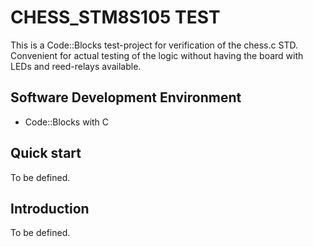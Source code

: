 ﻿CHESS_STM8S105 TEST
==========

This is a Code::Blocks test-project for verification of the chess.c STD. Convenient for actual testing of
the logic without having the board with LEDs and reed-relays available.

Software Development Environment
-----------
- Code::Blocks with C

Quick start
-----------
To be defined.

Introduction
--------------
To be defined.

